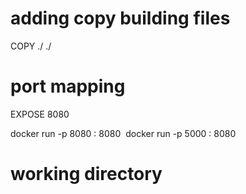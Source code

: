 # adding copy building files

COPY ./ ./

# port mapping  

EXPOSE 8080

docker run -p 8080 : 8080 <image name>
docker run -p 5000 : 8080 <image name>

# working directory
